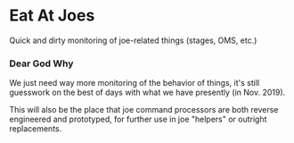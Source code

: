 # Eat At Joes

Quick and dirty monitoring of joe-related things (stages, OMS, etc.)

### Dear God Why

We just need way more monitoring of the behavior of things, it's still
guesswork on the best of days with what we have presently (in Nov. 2019).

This will also be the place that joe command processors are both
reverse engineered and prototyped, for further use in joe "helpers" or
outright replacements.
